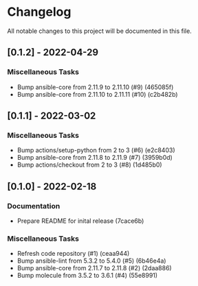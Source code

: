 # Changelog
All notable changes to this project will be documented in this file.

## [0.1.2] - 2022-04-29

### Miscellaneous Tasks

- Bump ansible-core from 2.11.9 to 2.11.10 (#9) (465085f)
- Bump ansible-core from 2.11.10 to 2.11.11 (#10) (c2b482b)

## [0.1.1] - 2022-03-02

### Miscellaneous Tasks

- Bump actions/setup-python from 2 to 3 (#6) (e2c8403)
- Bump ansible-core from 2.11.8 to 2.11.9 (#7) (3959b0d)
- Bump actions/checkout from 2 to 3 (#8) (1d485b0)

## [0.1.0] - 2022-02-18

### Documentation

- Prepare README for inital release (7cace6b)

### Miscellaneous Tasks

- Refresh code repository (#1) (ceaa944)
- Bump ansible-lint from 5.3.2 to 5.4.0 (#5) (6b46e4a)
- Bump ansible-core from 2.11.7 to 2.11.8 (#2) (2daa886)
- Bump molecule from 3.5.2 to 3.6.1 (#4) (55e8991)

<!-- generated by git-cliff -->
